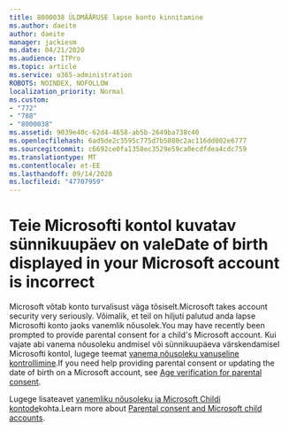 ```yaml
---
title: 8000038 ÜLDMÄÄRUSE lapse konto kinnitamine
ms.author: daeite
author: daeite
manager: jackiesm
ms.date: 04/21/2020
ms.audience: ITPro
ms.topic: article
ms.service: o365-administration
ROBOTS: NOINDEX, NOFOLLOW
localization_priority: Normal
ms.custom:
- "772"
- "788"
- "8000038"
ms.assetid: 9039e40c-62d4-4658-ab5b-2649ba738c40
ms.openlocfilehash: 6ad5de2c3595c775d7b5080c2ac116dd002e6777
ms.sourcegitcommit: c6692ce0fa1358ec3529e59ca0ecdfdea4cdc759
ms.translationtype: MT
ms.contentlocale: et-EE
ms.lasthandoff: 09/14/2020
ms.locfileid: "47707959"
---
```

# <a name="date-of-birth-displayed-in-your-microsoft-account-is-incorrect"></a><span data-ttu-id="13ad3-102">Teie Microsofti kontol kuvatav sünnikuupäev on vale</span><span class="sxs-lookup"><span data-stu-id="13ad3-102">Date of birth displayed in your Microsoft account is incorrect</span></span>

<span data-ttu-id="13ad3-103">Microsoft võtab konto turvalisust väga tõsiselt.</span><span class="sxs-lookup"><span data-stu-id="13ad3-103">Microsoft takes account security very seriously.</span></span> <span data-ttu-id="13ad3-104">Võimalik, et teil on hiljuti palutud anda lapse Microsofti konto jaoks vanemlik nõusolek.</span><span class="sxs-lookup"><span data-stu-id="13ad3-104">You may have recently been prompted to provide parental consent for a child's Microsoft account.</span></span> <span data-ttu-id="13ad3-105">Kui vajate abi vanema nõusoleku andmisel või sünnikuupäeva värskendamisel Microsofti kontol, lugege teemat [vanema nõusoleku vanuseline kontrollimine](https://go.microsoft.com/fwlink/p/?linkid=874364).</span><span class="sxs-lookup"><span data-stu-id="13ad3-105">If you need help providing parental consent or updating the date of birth on a Microsoft account, see [Age verification for parental consent](https://go.microsoft.com/fwlink/p/?linkid=874364).</span></span>
  
<span data-ttu-id="13ad3-106">Lugege lisateavet [vanemliku nõusoleku ja Microsoft Childi kontode](https://go.microsoft.com/fwlink/p/?linkid=874365)kohta.</span><span class="sxs-lookup"><span data-stu-id="13ad3-106">Learn more about [Parental consent and Microsoft child accounts](https://go.microsoft.com/fwlink/p/?linkid=874365).</span></span>
  